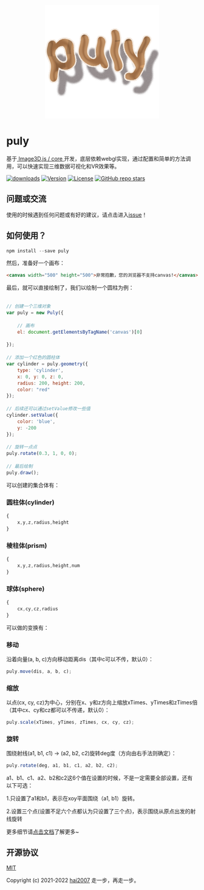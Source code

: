 <p align='center'>
    <a href='https://hai2007.github.io/puly/' target='_blank'>
        <img src='./logo.png'>
    </a>
</p>

# puly
基于[ Image3D.js / core ](https://hai2007.gitee.io/image3d/index.html#/core)开发，底层依赖webgl实现，通过配置和简单的方法调用，可以快速实现三维数据可视化和VR效果等。

<p>
  <a href="https://hai2007.gitee.io/npm-downloads?interval=7&packages=puly"><img src="https://img.shields.io/npm/dm/puly.svg" alt="downloads"></a>
  <a href="https://www.npmjs.com/package/puly"><img src="https://img.shields.io/npm/v/puly.svg" alt="Version"></a>
  <a href="https://github.com/hai2007/puly/blob/master/LICENSE"><img src="https://img.shields.io/npm/l/puly.svg" alt="License"></a>
  <a href="https://github.com/hai2007/puly" target='_blank'><img alt="GitHub repo stars" src="https://img.shields.io/github/stars/hai2007/puly?style=social"></a>
</p>

## 问题或交流
使用的时候遇到任何问题或有好的建议，请点击进入[issue](https://github.com/hai2007/puly/issues)！

## 如何使用？

```js
npm install --save puly
```

然后，准备好一个画布：

```html
<canvas width="500" height="500">非常抱歉，您的浏览器不支持canvas!</canvas>
```

最后，就可以直接绘制了，我们以绘制一个圆柱为例：

```js

// 创建一个三维对象
var puly = new Puly({

    // 画布
    el: document.getElementsByTagName('canvas')[0]

});

// 添加一个红色的圆柱体
var cylinder = puly.geometry({
    type: 'cylinder',
    x: 0, y: 0, z: 0,
    radius: 200, height: 200,
    color: "red"
});

// 后续还可以通过setValue修改一些值
cylinder.setValue({
    color: 'blue',
    y: -200
});

// 旋转一点点
puly.rotate(0.3, 1, 0, 0);

// 最后绘制
puly.draw();
```

可以创建的集合体有：

### 圆柱体(cylinder)

```js
{
    x,y,z,radius,height
}
```

### 棱柱体(prism)

```js
{
    x,y,z,radius,height,num
}
```

### 球体(sphere)

```js
{
    cx,cy,cz,radius
}
```

可以做的变换有：

### 移动

沿着向量(a, b, c)方向移动距离dis（其中c可以不传，默认0）：

```js
puly.move(dis, a, b, c);
```

### 缩放

以点(cx, cy, cz)为中心，分别在x、y和z方向上缩放xTimes、yTimes和zTimes倍（其中cx、cy和cz都可以不传递，默认0）：

```js
puly.scale(xTimes, yTimes, zTimes, cx, cy, cz);
```

### 旋转

围绕射线(a1, b1, c1) -> (a2, b2, c2)旋转deg度（方向由右手法则确定）：

```js
puly.rotate(deg, a1, b1, c1, a2, b2, c2);
```

a1、b1、c1、a2、b2和c2这6个值在设置的时候，不是一定需要全部设置，还有以下可选：

1.只设置了a1和b1，表示在xoy平面围绕（a1, b1）旋转。

2.设置三个点(设置不足六个点都认为只设置了三个点)，表示围绕从原点出发的射线旋转

更多细节请[点击文档](https://hai2007.github.io/puly/)了解更多~

开源协议
---------------------------------------
[MIT](https://github.com/hai2007/puly/blob/master/LICENSE)

Copyright (c) 2021-2022 [hai2007](https://hai2007.gitee.io/sweethome/) 走一步，再走一步。
